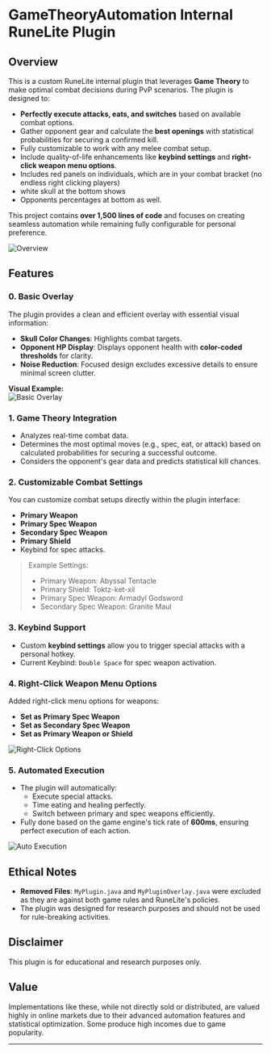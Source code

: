 # GameTheoryAutomation Internal RuneLite Plugin

## Overview
This is a custom RuneLite internal plugin that leverages **Game Theory** to make optimal combat decisions during PvP scenarios. The plugin is designed to:

- **Perfectly execute attacks, eats, and switches** based on available combat options.
- Gather opponent gear and calculate the **best openings** with statistical probabilities for securing a confirmed kill.
- Fully customizable to work with any melee combat setup.
- Include quality-of-life enhancements like **keybind settings** and **right-click weapon menu options**.
- Includes red panels on individuals, which are in your combat bracket (no endless right clicking players)
- white skull at the bottom shows
- Opponents percentages at bottom as well. 

This project contains **over 1,500 lines of code** and focuses on creating seamless automation while remaining fully configurable for personal preference.

![Overview](https://github.com/user-attachments/assets/3ec7c452-328c-40b1-a584-45321fd6381f)

## Features


### 0. **Basic Overlay**  
The plugin provides a clean and efficient overlay with essential visual information:  

- **Skull Color Changes**: Highlights combat targets.  
- **Opponent HP Display**: Displays opponent health with **color-coded thresholds** for clarity.  
- **Noise Reduction**: Focused design excludes excessive details to ensure minimal screen clutter.  

**Visual Example:**  
![Basic Overlay](https://github.com/user-attachments/assets/2deb8f19-03d1-43e6-9e39-0881921ca277)  



### 1. **Game Theory Integration**
- Analyzes real-time combat data.
- Determines the most optimal moves (e.g., spec, eat, or attack) based on calculated probabilities for securing a successful outcome.
- Considers the opponent's gear data and predicts statistical kill chances.

### 2. **Customizable Combat Settings**
You can customize combat setups directly within the plugin interface:

- **Primary Weapon**
- **Primary Spec Weapon**
- **Secondary Spec Weapon**
- **Primary Shield**
- Keybind for spec attacks.

> Example Settings:
> - Primary Weapon: Abyssal Tentacle
> - Primary Shield: Toktz-ket-xil
> - Primary Spec Weapon: Armadyl Godsword
> - Secondary Spec Weapon: Granite Maul

### 3. **Keybind Support**
- Custom **keybind settings** allow you to trigger special attacks with a personal hotkey.
- Current Keybind: `Double Space` for spec weapon activation.

### 4. **Right-Click Weapon Menu Options**
Added right-click menu options for weapons:

- **Set as Primary Spec Weapon**
- **Set as Secondary Spec Weapon**
- **Set as Primary Weapon or Shield**

![Right-Click Options](https://github.com/user-attachments/assets/a67fbd85-8742-403a-8320-79401404c3d1)

### 5. **Automated Execution**
- The plugin will automatically:
  - Execute special attacks.
  - Time eating and healing perfectly.
  - Switch between primary and spec weapons efficiently.
- Fully done based on the game engine's tick rate of **600ms**, ensuring perfect execution of each action.

![Auto Execution](https://github.com/user-attachments/assets/3275664d-5bfd-42f5-8a2f-7f48e617bfea)

## Ethical Notes
- **Removed Files**: `MyPlugin.java` and `MyPluginOverlay.java` were excluded as they are against both game rules and RuneLite's policies.
- The plugin was designed for research purposes and should not be used for rule-breaking activities.

## Disclaimer
This plugin is for educational and research purposes only.

## Value
Implementations like these, while not directly sold or distributed, are valued highly in online markets due to their advanced automation features and statistical optimization. Some produce high incomes due to game popularity.



---
